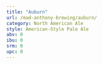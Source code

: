 ```yaml
---
title: "Auburn"
url: /mad-anthony-brewing/auburn/
category: North American Ale
style: American-Style Pale Ale
abv: 0
ibu: 0
srm: 0
upc: 0
---
```


